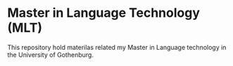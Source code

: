 # Master in Language Technology (MLT)

This repository hold materilas related my Master in Language technology in the University of Gothenburg.
